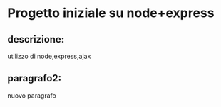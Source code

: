 # Progetto iniziale su node+express

## descrizione:

utilizzo di node,express,ajax

## paragrafo2:

nuovo paragrafo
